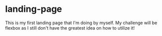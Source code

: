 # landing-page
This is my first landing page that I'm doing by myself.  My challenge will be flexbox as I still don't have the greatest idea on how to utilize it!
